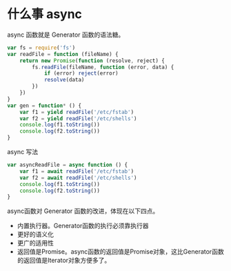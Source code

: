 # 什么事 async

async 函数就是 Generator 函数的语法糖。

```js
var fs = require('fs')
var readFile = function (fileName) {
    return new Promise(function (resolve, reject) {
        fs.readFile(fileName, function (error, data) {
            if (error) reject(error)
            resolve(data)
        })
    })
}
var gen = function* () {
    var f1 = yield readFile('/etc/fstab')
    var f2 = yield readFile('/etc/shells')
    console.log(f1.toString())
    console.log(f2.toString())
}
```

async 写法

```js
var asyncReadFile = async function () {
    var f1 = await readFile('/etc/fstab')
    var f2 = await readFile('/etc/shells')
    console.log(f1.toString())
    console.log(f2.toString())
}
```


async函数对 Generator 函数的改进，体现在以下四点。
- 内置执行器。Generator函数的执行必须靠执行器
- 更好的语义化
- 更广的适用性
- 返回值是Promise。async函数的返回值是Promise对象，这比Generator函数的返回值是Iterator对象方便多了。
